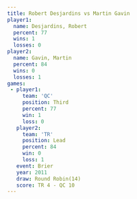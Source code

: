 ```yaml
---
title: Robert Desjardins vs Martin Gavin
player1:                  
  name: Desjardins, Robert
  percent: 77             
  wins: 1                 
  losses: 0               
player2:                  
  name: Gavin, Martin     
  percent: 84             
  wins: 0                 
  losses: 1               
games:
 - player1:         
     team: 'QC'     
     position: Third
     percent: 77    
     win: 1         
     loss: 0        
   player2:        
     team: 'TR'    
     position: Lead
     percent: 84   
     win: 0        
     loss: 1       
   event: Brier         
   year: 2011           
   draw: Round Robin(14)
   score: TR 4 - QC 10  
---
```

